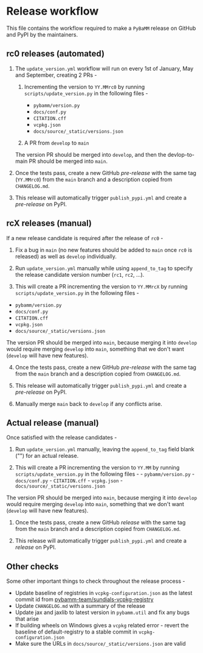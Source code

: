 # Release workflow

This file contains the workflow required to make a `PyBaMM` release on GitHub and PyPI by the maintainers.

## rc0 releases (automated)

1. The `update_version.yml` workflow will run on every 1st of January, May and September, creating 2 PRs -

   1. Incrementing the version to `YY.MMrc0` by running `scripts/update_version.py` in the following files -
      - `pybamm/version.py`
      - `docs/conf.py`
      - `CITATION.cff`
      - `vcpkg.json`
      - `docs/source/_static/versions.json`

   2. A PR from `develop` to `main`

   The version PR should be merged into `develop`, and then the devlop-to-main PR should be merged into `main`.

2. Once the tests pass, create a new GitHub _pre-release_ with the same tag (`YY.MMrc0`) from the `main` branch and a description copied from `CHANGELOG.md`.

3. This release will automatically trigger `publish_pypi.yml` and create a _pre-release_ on PyPI.

## rcX releases (manual)

If a new release candidate is required after the release of `rc0` -

1. Fix a bug in `main` (no new features should be added to `main` once `rc0` is released) as well as `develop` individually.

2. Run `update_version.yml` manually while using `append_to_tag` to specify the release candidate version number (`rc1`, `rc2`, ...).

3. This will create a PR incrementing the version to `YY.MMrcX` by running `scripts/update_version.py` in the following files -

- `pybamm/version.py`
- `docs/conf.py`
- `CITATION.cff`
- `vcpkg.json`
- `docs/source/_static/versions.json`

The version PR should be merged into `main`, because merging it into `develop` would require merging `develop` into `main`, something that we don't want (`develop` will have new features).

4. Once the tests pass, create a new GitHub _pre-release_ with the same tag from the `main` branch and a description copied from `CHANGELOG.md`.

5. This release will automatically trigger `publish_pypi.yml` and create a _pre-release_ on PyPI.

6. Manually merge `main` back to `develop` if any conflicts arise.

## Actual release (manual)

Once satisfied with the release candidates -

1. Run `update_version.yml` manually, leaving the `append_to_tag` field blank ("") for an actual release.

2.  This will create a PR incrementing the version to `YY.MM` by running `scripts/update_version.py` in the following files -
          - `pybamm/version.py`
          - `docs/conf.py`
          - `CITATION.cff`
          - `vcpkg.json`
          - `docs/source/_static/versions.json`

  The version PR should be merged into `main`, because merging it into `develop` would require merging `develop` into `main`, something that we don't want (`develop` will have new features).

1. Once the tests pass, create a new GitHub _release_ with the same tag from the `main` branch and a description copied from `CHANGELOG.md`.

2. This release will automatically trigger `publish_pypi.yml` and create a _release_ on PyPI.

## Other checks

Some other important things to check throughout the release process -

- Update baseline of registries in `vcpkg-configuration.json` as the latest commit id from [pybamm-team/sundials-vcpkg-registry](https://github.com/pybamm-team/sundials-vcpkg-registry)
- Update `CHANGELOG.md` with a summary of the release
- Update jax and jaxlib to latest version in `pybamm.util` and fix any bugs that arise
- If building wheels on Windows gives a `vcpkg` related error - revert the baseline of default-registry to a stable commit in `vcpkg-configuration.json`
- Make sure the URLs in `docs/source/_static/versions.json` are valid
